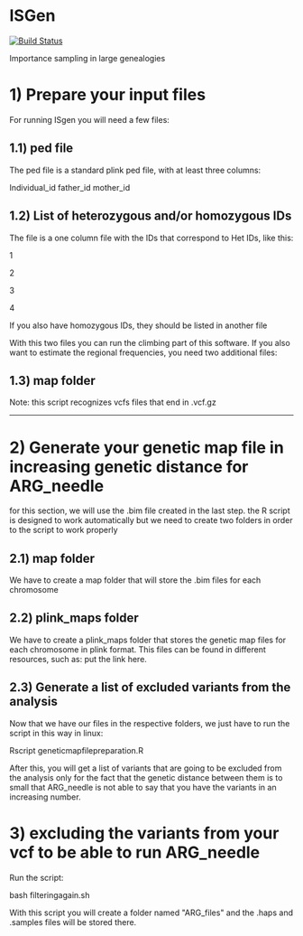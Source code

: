 # ISGen
[![Build Status](https://travis-ci.org/DomNelson/ISGen.svg?branch=master)](https://travis-ci.org/DomNelson/ISGen)

Importance sampling in large genealogies


#   1) Prepare your input files

For running ISgen you will need a few files:
## 1.1) ped file

The ped file is a standard plink ped file, with at least three columns:

Individual_id father_id mother_id
## 1.2) List of heterozygous and/or homozygous IDs

The file is a one column file with the IDs that correspond to Het IDs, like this:

1

2

3

4

If you also have homozygous IDs, they should be listed in another file

With this two files you can run the climbing part of this software. If you also want to estimate the regional frequencies, you need two additional files:

## 1.3) map folder

Note: this script recognizes vcfs files that end in .vcf.gz

---
#   2) Generate your genetic map file in increasing genetic distance for ARG_needle
for this section, we will use the .bim file created in the last step. the R script is designed to work automatically but we need to create two folders in order to the script to work properly

## 2.1) map folder
We have to create a map folder that will store the .bim files for each chromosome

## 2.2) plink_maps folder
We have to create a plink_maps folder that stores the genetic map files for each chromosome in plink format. This files can be found in different resources, such as: put the link here. 

## 2.3) Generate a list of excluded variants from the analysis
Now that we have our files in the respective folders, we just have to run the script in this way in linux:

Rscript geneticmapfilepreparation.R

After this, you will get a list of variants that are going to be excluded from the analysis only for the fact that the genetic distance between them is to small that ARG_needle is not able to say that you have the variants in an increasing number. 

# 3) excluding the variants from your vcf to be able to run ARG_needle
Run the script:

bash filteringagain.sh

With this script you will create a folder named "ARG_files" and the .haps and .samples files will be stored there.
